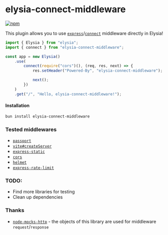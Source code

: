 # elysia-connect-middleware

<div>

[![npm](https://img.shields.io/npm/v/elysia-connect-middleware?logo=npm&style=flat&labelColor=000&color=3b82f6)](https://www.npmjs.org/package/elysia-connect-middleware)

<!-- [![JSR](https://jsr.io/badges/@kravets/t-kassa-api)](https://jsr.io/@kravets/t-kassa-api)
[![JSR Score](https://jsr.io/badges/@kravets/t-kassa-api/score)](https://jsr.io/@kravets/t-kassa-api) -->

</div>

This plugin allows you to use [`express`](https://www.npmjs.com/package/express)/[`connect`](https://www.npmjs.com/package/connect) middleware directly in Elysia!

```ts
import { Elysia } from "elysia";
import { connect } from "elysia-connect-middleware";

const app = new Elysia()
    .use(
        connect(require("cors")(), (req, res, next) => {
            res.setHeader("Powered-By", "elysia-connect-middleware");

            next();
        })
    )
    .get("/", "Hello, elysia-connect-middleware!");
```

#### Installation

```bash
bun install elysia-connect-middleware
```

### Tested middlewares

-   [`passport`](https://www.passportjs.org/)
-   [`vite#createServer`](https://vitejs.dev/guide/api-javascript.html)
-   [`express-static`](https://www.npmjs.com/package/express-static)
-   [`cors`](https://www.npmjs.com/package/cors)
-   [`helmet`](https://www.npmjs.com/package/helmet)
-   [`express-rate-limit`](https://www.npmjs.com/package/express-rate-limit)

### TODO:

<!-- -   Think more about body-parsing (Maybe use `app.event.parse` and ship already parsed body without `body-parser` or call `request.clone().bytes()`). This is not supported at the moment -->

-   Find more libraries for testing
-   Clean up dependencies

### Thanks

-   [`node-mocks-http`](https://www.npmjs.com/package/node-mocks-http) - the objects of this library are used for middleware `request`/`response`

